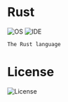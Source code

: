 # Rust
![OS](https://img.shields.io/badge/platform-linux--64%20%7C%20win--32%20%7C%20win--64%20%7C%20osx--64-%23373737)   ![IDE](https://img.shields.io/badge/Cargo-v1.43.0-%23373737) 

```
The Rust language
```

# License 
![License](https://img.shields.io/badge/license-MIT-%23373737)
